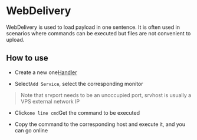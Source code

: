 # WebDelivery

WebDelivery is used to load payload in one sentence. It is often used in scenarios where commands can be executed but files are not convenient to upload.

## How to use

+ Create a new one[Handler](./handler_and_payload.md)

+ Select`Add Service`, select the corresponding monitor

> Note that srvport needs to be an unoccupied port, srvhost is usually a VPS external network IP

+ Click`one line cmd`Get the command to be executed

+ Copy the command to the corresponding host and execute it, and you can go online